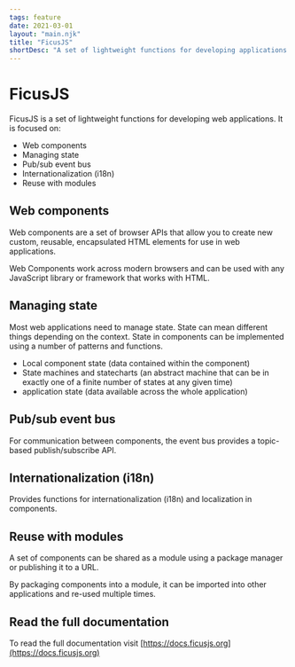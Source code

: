 ```yaml
---
tags: feature
date: 2021-03-01
layout: "main.njk"
title: "FicusJS"
shortDesc: "A set of lightweight functions for developing applications using web components"
---
```

# FicusJS

FicusJS is a set of lightweight functions for developing web applications. It is focused on:

- Web components
- Managing state
- Pub/sub event bus
- Internationalization (i18n)
- Reuse with modules

## Web components

Web components are a set of browser APIs that allow you to create new custom, reusable, encapsulated HTML elements for use in web applications.

Web Components work across modern browsers and can be used with any JavaScript library or framework that works with HTML.

## Managing state

Most web applications need to manage state. State can mean different things depending on the context. State in components can be implemented using a number of patterns and functions.

- Local component state (data contained within the component)
- State machines and statecharts (an abstract machine that can be in exactly one of a finite number of states at any given time)
- application state (data available across the whole application)

## Pub/sub event bus

For communication between components, the event bus provides a topic-based publish/subscribe API.

## Internationalization (i18n)

Provides functions for internationalization (i18n) and localization in components.

## Reuse with modules

A set of components can be shared as a module using a package manager or publishing it to a URL.

By packaging components into a module, it can be imported into other applications and re-used multiple times.

## Read the full documentation

To read the full documentation visit [https://docs.ficusjs.org](https://docs.ficusjs.org)

